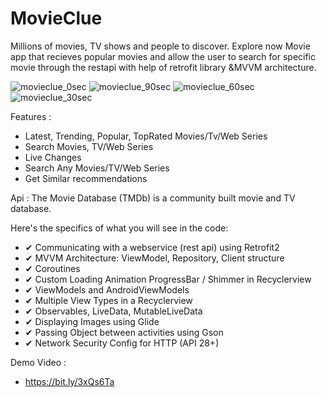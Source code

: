 
# MovieClue
Millions of movies, TV shows and people to discover. Explore now
Movie app that recieves popular movies and allow the user to search for specific
movie through the restapi with help of retrofit library &MVVM architecture. 

![movieclue_0sec](https://user-images.githubusercontent.com/50069977/126111814-78d1ee00-ced4-44ed-b43d-11996791097d.gif)
![movieclue_90sec](https://user-images.githubusercontent.com/50069977/126111934-72057b75-e126-4fc8-a200-5637078c8a65.gif)
![movieclue_60sec](https://user-images.githubusercontent.com/50069977/126111964-7d264f63-965a-41dd-a613-f1c9be15d651.gif)
![movieclue_30sec](https://user-images.githubusercontent.com/50069977/126111972-710bf8fb-2719-4388-babd-9db23b155a92.gif)

Features :
   * Latest, Trending, Popular, TopRated Movies/Tv/Web Series
   * Search Movies, TV/Web Series
   * Live Changes
   * Search Any Movies/TV/Web Series
   * Get Similar recommendations
          
Api : The Movie Database (TMDb) is a community built movie and TV database.

Here's the specifics of what you will see in the code:
  * ✔ Communicating with a webservice (rest api) using Retrofit2
  * ✔ MVVM Architecture: ViewModel, Repository, Client structure
  * ✔ Coroutines
  * ✔ Custom Loading Animation ProgressBar / Shimmer in Recyclerview
  * ✔ ViewModels and AndroidViewModels
  * ✔ Multiple View Types in a Recyclerview
  * ✔ Observables, LiveData, MutableLiveData
  * ✔ Displaying Images using Glide
  * ✔ Passing Object between activities using Gson
  * ✔ Network Security Config for HTTP (API 28+)


Demo Video : 
  * https://bit.ly/3xQs6Ta


 
